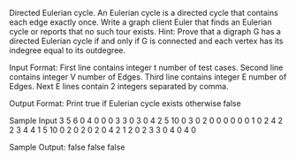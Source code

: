 Directed Eulerian cycle. An Eulerian cycle is a directed cycle that contains each edge exactly once. Write a graph client Euler that finds an Eulerian cycle or reports that no such tour exists. Hint: Prove that a digraph G has a directed Eulerian cycle if and only if G is connected and each vertex has its indegree equal to its outdegree. 

Input Format:
First line contains integer t number of test cases.
Second line contains integer V number of Edges.
Third line contains integer E number of Edges.
Next E lines contain 2 integers separated by comma.
 
Output Format:
Print true if Eulerian cycle exists otherwise false

Sample Input
3
5
6
0 4
0 0
0 3
3 0
3 0
4 2
5
10
0 3
0 2
0 0
0 0
0 0
1 0
2 4
2 2
3 4
4 1
5
10
0 2
0 2
0 2
0 4
2 1
2 0
2 3
3 0
4 0
4 0

Sample Output:
false
false
false